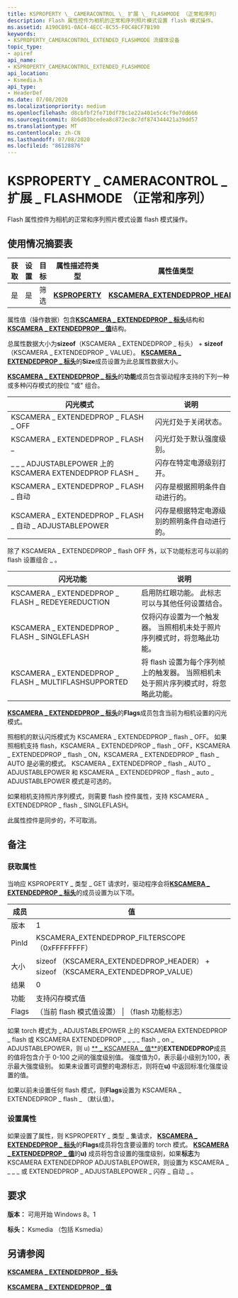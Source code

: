 ```yaml
---
title: KSPROPERTY \_ CAMERACONTROL \_ 扩展 \_ FLASHMODE （正常和序列）
description: Flash 属性控件为相机的正常和序列照片模式设置 flash 模式操作。
ms.assetid: A190CB91-0AC4-4ECC-8C55-F0C48CF7B190
keywords:
- KSPROPERTY_CAMERACONTROL_EXTENDED_FLASHMODE 流媒体设备
topic_type:
- apiref
api_name:
- KSPROPERTY_CAMERACONTROL_EXTENDED_FLASHMODE
api_location:
- Ksmedia.h
api_type:
- HeaderDef
ms.date: 07/08/2020
ms.localizationpriority: medium
ms.openlocfilehash: d8cbfbf2fe710df78c1e22a401e5c4cf9e7dd666
ms.sourcegitcommit: 8b6d83bcedea8c872ec8c7df874344421a39dd57
ms.translationtype: MT
ms.contentlocale: zh-CN
ms.lasthandoff: 07/08/2020
ms.locfileid: "86128876"
---
```

# <a name="ksproperty_cameracontrol_extended_flashmode-normal-and-sequence"></a>KSPROPERTY \_ CAMERACONTROL \_ 扩展 \_ FLASHMODE （正常和序列）

Flash 属性控件为相机的正常和序列照片模式设置 flash 模式操作。

## <a name="usage-summary-table"></a>使用情况摘要表

| 获取 | 设置 | 目标 | 属性描述符类型 | 属性值类型 |
|--|--|--|--|--|
| 是 | 是 | 筛选 | [**KSPROPERTY**](https://docs.microsoft.com/windows-hardware/drivers/ddi/ks/ns-ks-ksidentifier) | [**KSCAMERA_EXTENDEDPROP_HEADER**](https://docs.microsoft.com/windows-hardware/drivers/ddi/ksmedia/ns-ksmedia-tagkscamera_extendedprop_header) |

属性值（操作数据）包含[**KSCAMERA \_ EXTENDEDPROP \_ 标头**](https://docs.microsoft.com/windows-hardware/drivers/ddi/ksmedia/ns-ksmedia-tagkscamera_extendedprop_header)结构和[**KSCAMERA \_ EXTENDEDPROP \_ 值**](https://docs.microsoft.com/windows-hardware/drivers/ddi/ksmedia/ns-ksmedia-tagkscamera_extendedprop_value)结构。

总属性数据大小为**sizeof**（KSCAMERA \_ EXTENDEDPROP \_ 标头） + **sizeof**（KSCAMERA \_ EXTENDEDPROP \_ VALUE）。 [**KSCAMERA \_ EXTENDEDPROP \_ 标头**](https://docs.microsoft.com/windows-hardware/drivers/ddi/ksmedia/ns-ksmedia-tagkscamera_extendedprop_header)的**Size**成员设置为此总属性数据大小。

[**KSCAMERA \_ EXTENDEDPROP \_ 标头**](https://docs.microsoft.com/windows-hardware/drivers/ddi/ksmedia/ns-ksmedia-tagkscamera_extendedprop_header)的**功能**成员包含驱动程序支持的下列一种或多种闪存模式的按位 "或" 组合。

| 闪光模式 | 说明 |
|--|--|
| KSCAMERA \_ EXTENDEDPROP \_ FLASH \_ OFF | 闪光灯处于关闭状态。 |
| KSCAMERA \_ EXTENDEDPROP \_ FLASH \_ | 闪光灯处于默认强度级别。 |
| \_ \_ \_ ADJUSTABLEPOWER 上的 KSCAMERA EXTENDEDPROP FLASH \_ | 闪存在特定电源级别打开。 |
| KSCAMERA \_ EXTENDEDPROP \_ FLASH \_ 自动 | 闪存是根据照明条件自动进行的。 |
| KSCAMERA \_ EXTENDEDPROP \_ FLASH \_ 自动 \_ ADJUSTABLEPOWER | 闪存是根据特定电源级别的照明条件自动进行的。 |

除了 KSCAMERA \_ EXTENDEDPROP \_ flash OFF 外，以下功能标志可与以前的 flash 设置组合 \_ 。

| 闪光功能 | 说明 |
|--|--|
| KSCAMERA \_ EXTENDEDPROP \_ FLASH \_ REDEYEREDUCTION | 启用防红眼功能。 此标志可以与其他任何设置结合。 |
| KSCAMERA \_ EXTENDEDPROP \_ FLASH \_ SINGLEFLASH | 仅将闪存设置为一个触发器。 当照相机未处于照片序列模式时，将忽略此功能。 |
| KSCAMERA \_ EXTENDEDPROP \_ FLASH \_ MULTIFLASHSUPPORTED | 将 flash 设置为每个序列帧上的触发器。 当照相机未处于照片序列模式时，将忽略此功能。 |

[**KSCAMERA \_ EXTENDEDPROP \_ 标头**](https://docs.microsoft.com/windows-hardware/drivers/ddi/ksmedia/ns-ksmedia-tagkscamera_extendedprop_header)的**Flags**成员包含当前为相机设置的闪光模式。

照相机的默认闪烁模式为 KSCAMERA \_ EXTENDEDPROP \_ flash \_ OFF。 如果照相机支持 flash，KSCAMERA \_ EXTENDEDPROP \_ flash \_ OFF，KSCAMERA \_ EXTENDEDPROP \_ flash \_ ON，KSCAMERA \_ EXTENDEDPROP \_ flash \_ AUTO 是必需的模式。 KSCAMERA \_ EXTENDEDPROP \_ flash \_ AUTO \_ ADJUSTABLEPOWER 和 KSCAMERA \_ EXTENDEDPROP \_ flash \_ auto \_ ADJUSTABLEPOWER 模式是可选的。

如果相机支持照片序列模式，则需要 flash 控件属性，支持 KSCAMERA \_ EXTENDEDPROP \_ flash \_ SINGLEFLASH。

此属性控件是同步的，不可取消。

## <a name="remarks"></a>备注

### <a name="getting-the-property"></a>获取属性

当响应 KSPROPERTY \_ 类型 \_ GET 请求时，驱动程序会将[**KSCAMERA \_ EXTENDEDPROP \_ 标头**](https://docs.microsoft.com/windows-hardware/drivers/ddi/ksmedia/ns-ksmedia-tagkscamera_extendedprop_header)的成员设置为以下项。

| 成员 | 值 |
|--|--|
| 版本 | 1 |
| PinId | KSCAMERA_EXTENDEDPROP_FILTERSCOPE （0xFFFFFFFF） |
| 大小 | sizeof （KSCAMERA_EXTENDEDPROP_HEADER） + sizeof （KSCAMERA_EXTENDEDPROP_VALUE） |
| 结果 | 0 |
| 功能 | 支持闪存模式值 |
| Flags | （当前 flash 模式值设置） &#x7c; （flash 功能标志） |

如果 torch 模式为 \_ ADJUSTABLEPOWER 上的 KSCAMERA EXTENDEDPROP \_ flash 或 KSCAMERA EXTENDEDPROP \_ \_ \_ \_ flash \_ on \_ ADJUSTABLEPOWER，则 u) [** \_ KSCAMERA \_ 值**](https://docs.microsoft.com/windows-hardware/drivers/ddi/ksmedia/ns-ksmedia-tagkscamera_extendedprop_value)的**EXTENDEDPROP**成员的值将包含介于 0-100 之间的强度级别值。 强度值为0，表示最小级别为100，表示最大强度级别。 如果未设置可调整的电源标志，则将在**u)** 中返回标准化强度设置的值。

如果以前未设置任何 flash 模式，则**Flags**设置为 KSCAMERA \_ EXTENDEDPROP \_ flash \_ （默认值）。

### <a name="setting-the-property"></a>设置属性

如果设置了属性，则 KSPROPERTY \_ 类型 \_ 集请求， [**KSCAMERA \_ EXTENDEDPROP \_ 标头**](https://docs.microsoft.com/windows-hardware/drivers/ddi/ksmedia/ns-ksmedia-tagkscamera_extendedprop_header)的**Flags**成员将包含要设置的 torch 模式。 [**KSCAMERA \_ EXTENDEDPROP \_ 值**](https://docs.microsoft.com/windows-hardware/drivers/ddi/ksmedia/ns-ksmedia-tagkscamera_extendedprop_value)的**u)** 成员将包含设置的强度级别，如果**标志**为 KSCAMERA EXTENDEDPROP ADJUSTABLEPOWER，则设置为 KSCAMERA \_ \_ \_ \_ 或 EXTENDEDPROP \_ ADJUSTABLEPOWER \_ 闪存 \_ 自动 \_ 。

## <a name="requirements"></a>要求

**版本：** 可用开始 Windows 8。1

**标头：** Ksmedia （包括 Ksmedia）

## <a name="see-also"></a>另请参阅

[**KSCAMERA \_ EXTENDEDPROP \_ 标头**](https://docs.microsoft.com/windows-hardware/drivers/ddi/ksmedia/ns-ksmedia-tagkscamera_extendedprop_header)

[**KSCAMERA \_ EXTENDEDPROP \_ 值**](https://docs.microsoft.com/windows-hardware/drivers/ddi/ksmedia/ns-ksmedia-tagkscamera_extendedprop_value)
